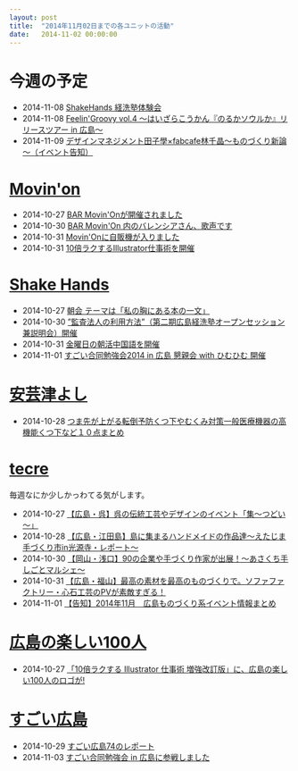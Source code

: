 ```yaml
---
layout: post
title:  "2014年11月02日までの各ユニットの活動"
date:   2014-11-02 00:00:00
---
```


# 今週の予定

* 2014-11-08 [ShakeHands 経洗塾体験会](https://www.facebook.com/CoworkingShakeHands/posts/809835995734463)
* 2014-11-08 [Feelin'Groovy vol.4 〜はいざらこうかん『のるかソウルか』リリースツアー in 広島〜](https://www.facebook.com/events/754864384586175/permalink/754864387919508/)
* 2014-11-09 [デザインマネジメント田子學×fabcafe林千晶～ものづくり新論～（イベント告知）](http://tecre.jp/hiroshima-monodukuri-loftwork-2/)


# [Movin'on](http://coworking-hiroshima.com/)

* 2014-10-27 [BAR Movin'Onが開催されました](http://www.facebook.com/events/1523333994577403/permalink/1523333997910736/)
* 2014-10-30 [BAR Movin'On 内のバレンシアさん、歌声です](https://www.facebook.com/video.php?v=838392872848159)
* 2014-10-31 [Movin'Onに自販機が入りました](http://www.facebook.com/movinon.hiroshima/photos/a.741352859218828.1073741830.723399384347509/838807316140048/?type=1)
* 2014-10-31 [10倍ラクするIllustrator仕事術を開催](http://www.facebook.com/movinon.hiroshima/posts/838875409466572)


# [Shake Hands](http://www.shakehands.jp/)

* 2014-10-27 [朝会 テーマは「私の胸にある本の一文」](http://www.facebook.com/CoworkingShakeHands/posts/821253271259402)
* 2014-10-30 [”監査法人の利用方法”（第二期広島経洗塾オープンセッション兼説明会）開催](http://www.facebook.com/CoworkingShakeHands/posts/823447764373286)
* 2014-10-31 [ 金曜日の朝活中国語を開催](http://www.facebook.com/CoworkingShakeHands/photos/a.624867490897982.1073741830.592127770838621/823692131015516/?type=1)
* 2014-11-01 [すごい合同勉強会2014 in 広島 懇親会 with ひむひむ 開催](http://www.facebook.com/CoworkingShakeHands/posts/824445374273525)


# [安芸津よし](http://akitsu.co/)

* 2014-10-28 [つま先が上がる転倒予防くつ下やむくみ対策一般医療機器の高機能くつ下など１０点まとめ](http://akitsu.co/kutsushita-1762.html)


# [tecre](http://tecre.jp/)

毎週なにか少しかっわてる気がします。

* 2014-10-27 [【広島・呉】呉の伝統工芸やデザインのイベント「集～つどい～」](http://tecre.jp/hiroshima-kure-design/)
* 2014-10-28 [【広島・江田島】島に集まるハンドメイドの作品達～えたじま手づくり市in光源寺・レポート～](http://tecre.jp/etajima-handmade-tedukuri/)
* 2014-10-30 [【岡山・浅口】90の企業や手づくり作家が出展！～あさくち手しごとマルシェ～](http://tecre.jp/okayama-handmade-marche/)
* 2014-10-31 [【広島・福山】最高の素材を最高のものづくりで。ソファファクトリー・心石工芸のPVが素敵すぎる！](http://tecre.jp/hiroshima-sofa-pv/)
* 2014-11-01 [【告知】2014年11月　広島ものづくり系イベント情報まとめ](http://tecre.jp/hiroshima-event-201411/)


# [広島の楽しい100人](https://www.facebook.com/h100parson)

* 2014-10-27 [「10倍ラクする Illustrator 仕事術 増強改訂版」に、広島の楽しい100人のロゴが!](http://www.facebook.com/h100parson/posts/1485392878402519)


# [すごい広島](http://great-h.github.io/)

* 2014-10-29 [すごい広島74のレポート](http://www.facebook.com/great.hiroshima/posts/471491112993539)
* 2014-11-03 [すごい合同勉強会 in 広島に参戦しました](http://great-study.doorkeeper.jp/events/13215)
